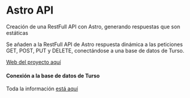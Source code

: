 # Astro API

Creación de una RestFull API con Astro, generando respuestas que son estáticas

Se añaden a la RestFull API de Astro respuesta dinámica a las peticiones GET, POST, PUT y DELETE, conectándose a una base de datos de Turso.

[Web del proyecto aquí](https://astro-http-9dm.pages.dev/) 


#### Conexión a la base de datos de Turso

Toda la información [está aquí](https://docs.astro.build/en/guides/astro-db/#getting-started-with-turso)